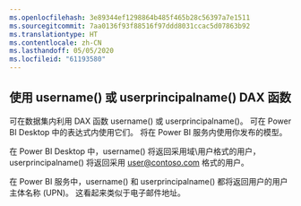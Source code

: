 ```yaml
---
ms.openlocfilehash: 3e89344ef1298864b485f465b28c56397a7e1511
ms.sourcegitcommit: 7aa0136f93f88516f97ddd8031ccac5d07863b92
ms.translationtype: HT
ms.contentlocale: zh-CN
ms.lasthandoff: 05/05/2020
ms.locfileid: "61193580"
---
```

## <a name="using-the-username-or-userprincipalname-dax-function"></a>使用 username() 或 userprincipalname() DAX 函数
可在数据集内利用 DAX 函数  username() 或  userprincipalname()。 可在 Power BI Desktop 中的表达式内使用它们。 将在 Power BI 服务内使用你发布的模型。

在 Power BI Desktop 中，username() 将返回采用域\用户格式的用户，userprincipalname() 将返回采用 user@contoso.com 格式的用户。

在 Power BI 服务中，username()  和 userprincipalname()  都将返回用户的用户主体名称 (UPN)。 这看起来类似于电子邮件地址。

